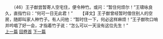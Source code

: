 　　（46）王子猷尝暂寄人空宅住，便令种竹。或问：“暂住何烦尔！”王啸咏良久，直指竹曰：“何可一日无此君！”
　　【译文】王子猷曾经暂时借住别人的空房，随即叫家人种竹子。有人问他：“暂时住一下，何必这样麻烦！”王子猷吹口哨并吟唱了好一会，才指着竹子说：“怎么可以一天没有这位先生！”
<br>[上一篇](23_45) [回卷首](23_00) [下一篇](23_47)

